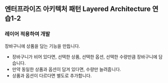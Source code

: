 ## 엔터프라이즈 아키텍처 패턴 Layered Architecture 연습1-2
### 레이어 적용하여 개발
장바구니에 상품을 담는 기능을 만듭니다.
- 장바구니가 비어 있다면, 선택한 상품, 선택한 옵션, 선택한 수량만큼 장바구니에 담습니다.
- 만약 동일한 상품과 옵션이 담겨 있다면, 수량만 늘려줍니다.
- 상품과 옵션이 다르다면 별도로 추가합니다.

